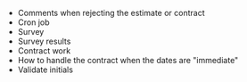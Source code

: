- Comments when rejecting the estimate or contract
- Cron job
- Survey
- Survey results
- Contract work
- How to handle the contract when the dates are "immediate"
- Validate initials